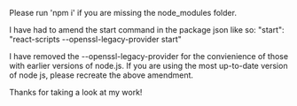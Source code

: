Please run 'npm i' if you are missing the node_modules folder.

I have had to amend the start command in the package json like so:
"start": "react-scripts --openssl-legacy-provider start"

I have removed the --openssl-legacy-provider for the convienience of those with earlier versions of node.js. If you are using the most up-to-date version of node js, please recreate the above amendment.

Thanks for taking a look at my work!